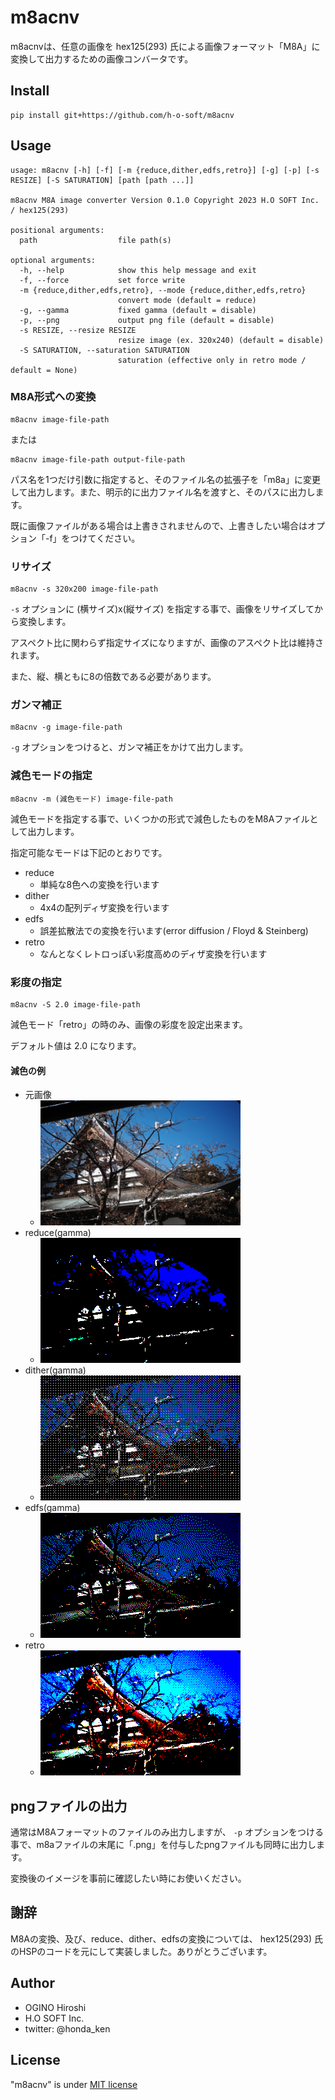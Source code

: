 # m8acnv

m8acnvは、任意の画像を hex125(293) 氏による画像フォーマット「M8A」に変換して出力するための画像コンバータです。

## Install

```
pip install git+https://github.com/h-o-soft/m8acnv
```

## Usage

```
usage: m8acnv [-h] [-f] [-m {reduce,dither,edfs,retro}] [-g] [-p] [-s RESIZE] [-S SATURATION] [path [path ...]]

m8acnv M8A image converter Version 0.1.0 Copyright 2023 H.O SOFT Inc. / hex125(293)

positional arguments:
  path                  file path(s)

optional arguments:
  -h, --help            show this help message and exit
  -f, --force           set force write
  -m {reduce,dither,edfs,retro}, --mode {reduce,dither,edfs,retro}
                        convert mode (default = reduce)
  -g, --gamma           fixed gamma (default = disable)
  -p, --png             output png file (default = disable)
  -s RESIZE, --resize RESIZE
                        resize image (ex. 320x240) (default = disable)
  -S SATURATION, --saturation SATURATION
                        saturation (effective only in retro mode / default = None)
```

### M8A形式への変換

```
m8acnv image-file-path
```

または

```
m8acnv image-file-path output-file-path
```

パス名を1つだけ引数に指定すると、そのファイル名の拡張子を「m8a」に変更して出力します。また、明示的に出力ファイル名を渡すと、そのパスに出力します。

既に画像ファイルがある場合は上書きされませんので、上書きしたい場合はオプション「-f」をつけてください。

### リサイズ

```
m8acnv -s 320x200 image-file-path
```

`-s` オプションに (横サイズ)x(縦サイズ) を指定する事で、画像をリサイズしてから変換します。

アスペクト比に関わらず指定サイズになりますが、画像のアスペクト比は維持されます。

また、縦、横ともに8の倍数である必要があります。

### ガンマ補正

```
m8acnv -g image-file-path
```

`-g` オプションをつけると、ガンマ補正をかけて出力します。

### 減色モードの指定

```
m8acnv -m (減色モード) image-file-path
```

減色モードを指定する事で、いくつかの形式で減色したものをM8Aファイルとして出力します。

指定可能なモードは下記のとおりです。

* reduce
  * 単純な8色への変換を行います
* dither
  * 4x4の配列ディザ変換を行います
* edfs
  * 誤差拡散法での変換を行います(error diffusion / Floyd & Steinberg)
* retro
  * なんとなくレトロっぽい彩度高めのディザ変換を行います

### 彩度の指定

```
m8acnv -S 2.0 image-file-path
```

減色モード「retro」の時のみ、画像の彩度を設定出来ます。

デフォルト値は 2.0 になります。

#### 減色の例
* 元画像
  * ![orig](sample/sample_orig.png)
* reduce(gamma)
  * ![reduce](sample/sample_reduce.png)
* dither(gamma)
  * ![dither](sample/sample_dither.png)
* edfs(gamma)
  * ![edfs](sample/sample_edfs.png)
* retro
  * ![retro](sample/sample_retro.png)

## pngファイルの出力

通常はM8Aフォーマットのファイルのみ出力しますが、 `-p` オプションをつける事で、m8aファイルの末尾に「.png」を付与したpngファイルも同時に出力します。

変換後のイメージを事前に確認したい時にお使いください。

## 謝辞

M8Aの変換、及び、reduce、dither、edfsの変換については、 hex125(293) 氏のHSPのコードを元にして実装しました。ありがとうございます。

## Author
* OGINO Hiroshi
* H.O SOFT Inc.
* twitter: @honda_ken

## License
"m8acnv" is under [MIT license](LICENSE)
